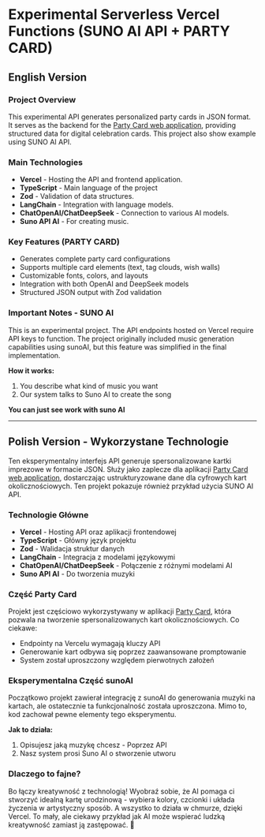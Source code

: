 # Experimental Serverless Vercel Functions (SUNO AI API + PARTY CARD)

## English Version

### Project Overview

This experimental API generates personalized party cards in JSON format. It serves as the backend for the [Party Card web application](https://party-card.vercel.app), providing structured data for digital celebration cards. This project also show example using SUNO AI API.

### Main Technologies

- **Vercel** - Hosting the API and frontend application.
- **TypeScript** - Main language of the project
- **Zod** - Validation of data structures.
- **LangChain** - Integration with language models.
- **ChatOpenAI/ChatDeepSeek** - Connection to various AI models.
- **Suno API AI** - For creating music.

### Key Features (PARTY CARD)

- Generates complete party card configurations
- Supports multiple card elements (text, tag clouds, wish walls)
- Customizable fonts, colors, and layouts
- Integration with both OpenAI and DeepSeek models
- Structured JSON output with Zod validation


### Important Notes - SUNO AI

This is an experimental project. The API endpoints hosted on Vercel require API keys to function. The project originally included music generation capabilities using sunoAI, but this feature was simplified in the final implementation.

**How it works:**
1. You describe what kind of music you want
2. Our system talks to Suno AI to create the song


**You can just see work with suno AI**


---

## Polish Version - Wykorzystane Technologie

Ten eksperymentalny interfejs API generuje spersonalizowane kartki imprezowe w formacie JSON. Służy jako zaplecze dla aplikacji [Party Card web application](https://party-card.vercel.app), dostarczając ustrukturyzowane dane dla cyfrowych kart okolicznościowych. Ten projekt pokazuje również przykład użycia SUNO AI API.

### Technologie Główne

- **Vercel** - Hosting API oraz aplikacji frontendowej
- **TypeScript** - Główny język projektu
- **Zod** - Walidacja struktur danych
- **LangChain** - Integracja z modelami językowymi
- **ChatOpenAI/ChatDeepSeek** - Połączenie z różnymi modelami AI
- **Suno API AI** - Do tworzenia muzyki

### Część Party Card

Projekt jest częściowo wykorzystywany w aplikacji [Party Card](https://party-card.vercel.app), która pozwala na tworzenie spersonalizowanych kart okolicznościowych. Co ciekawe:

- Endpointy na Vercelu wymagają kluczy API
- Generowanie kart odbywa się poprzez zaawansowane promptowanie
- System został uproszczony względem pierwotnych założeń

### Eksperymentalna Część sunoAI

Początkowo projekt zawierał integrację z sunoAI do generowania muzyki na kartach, ale ostatecznie ta funkcjonalność została uproszczona. Mimo to, kod zachował pewne elementy tego eksperymentu.

**Jak to działa:**
1. Opisujesz jaką muzykę chcesz - Poprzez API
2. Nasz system prosi Suno AI o stworzenie utworu



### Dlaczego to fajne?

Bo łączy kreatywność z technologią! Wyobraź sobie, że AI pomaga ci stworzyć idealną kartę urodzinową - wybiera kolory, czcionki i układa życzenia w artystyczny sposób. A wszystko to działa w chmurze, dzięki Vercel. To mały, ale ciekawy przykład jak AI może wspierać ludzką kreatywność zamiast ją zastępować. 🎉